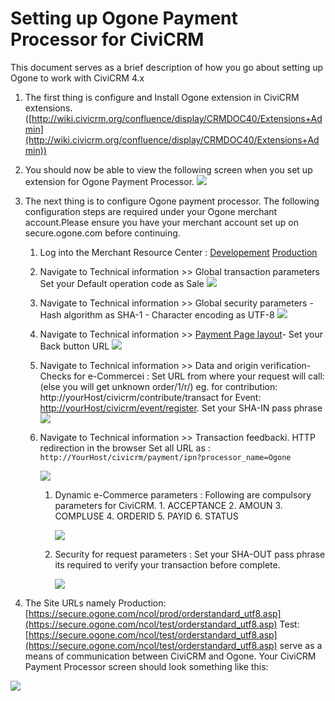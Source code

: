 # Setting up Ogone Payment Processor for CiviCRM

This document serves as a brief description of how you go about setting up Ogone to work with CiviCRM 4.x

1. The first thing is configure and Install Ogone extension in CiviCRM extensions. ([http://wiki.civicrm.org/confluence/display/CRMDOC40/Extensions+Admin](http://wiki.civicrm.org/confluence/display/CRMDOC40/Extensions+Admin))

1. You should now be able to view the following screen when you set up extension for Ogone Payment Processor. ![](https://wiki.civicrm.org/confluence/download/attachments/86213584/Screenshot%20from%202013-06-14%2015%3A26%3A39.png?version=1&modificationDate=1372586544000&api=v2)

1. The next thing is to configure Ogone payment processor. The following configuration steps are required under your Ogone merchant account.Please ensure you have your merchant account set up on secure.ogone.com before continuing.

    1. Log into the Merchant Resource Center : [Developement](https://secure.ogone.com/ncol/test/admin_ogone.asp) [Production](https://secure.ogone.com/ncol/test/admin_ogone.asp)
    
    1. Navigate to Technical information >> Global transaction parameters Set your Default operation code as Sale
        ![](https://wiki.civicrm.org/confluence/download/attachments/86213584/Screenshot%20from%202013-06-14%2015%3A51%3A45.png?version=1&modificationDate=1372586544000&api=v2)
    
    1. Navigate to Technical information >> Global security parameters - Hash algorithm as SHA-1 - Character encoding as UTF-8
        ![](https://wiki.civicrm.org/confluence/download/attachments/86213584/Screenshot%20from%202013-06-14%2015%3A51%3A56.png?version=1&modificationDate=1372586544000&api=v2)
    
    1. Navigate to Technical information >> [Payment Page layout](https://secure.ogone.com/ncol/test/chg_TechInfo_02.asp?CSRFSP=%2Fncol%2Ftest%2Fchg%5FTechInfo%5F02%2Easp&CSRFKEY=DA5428504114C1AE71540B43B58EBE31D67CF719&CSRFTS=20130614151046)- Set your Back button URL
        ![](https://wiki.civicrm.org/confluence/download/attachments/86213584/Screenshot%20from%202013-06-14%2015%3A52%3A05.png?version=1&modificationDate=1372586544000&api=v2)

    1. Navigate to Technical information >> Data and origin verification-Checks for e-Commercei : Set URL from where your request will call: (else you will get unknown order/1/r/) eg. for contribution: http://yourHost/civicrm/contribute/transact for Event: [http://yourHost/civicrm/event/register](http://yourHost/civicrm/contribute/transact). Set your SHA-IN pass phrase
         ![](https://wiki.civicrm.org/confluence/download/attachments/86213584/Screenshot%20from%202013-06-14%2015%3A52%3A25.png?version=1&modificationDate=1372586544000&api=v2)
    
    1. Navigate to Technical information >> Transaction feedbacki. HTTP redirection in the browser Set all URL as : `http://YourHost/civicrm/payment/ipn?processor_name=Ogone`
    
        ![](https://wiki.civicrm.org/confluence/download/attachments/86213584/Screenshot%20from%202013-06-14%2019%3A15%3A43.png?version=1&modificationDate=1372586544000&api=v2)
        
        1. Dynamic e-Commerce parameters : Following are compulsory parameters for CiviCRM. 1. ACCEPTANCE 2. AMOUN 3. COMPLUSE 4. ORDERID 5. PAYID 6. STATUS
        
            ![](https://wiki.civicrm.org/confluence/download/attachments/86213584/Screenshot%20from%202013-06-14%2015%3A54%3A37.png?version=1&modificationDate=1372586544000&api=v2)
        
        1. Security for request parameters : Set your SHA-OUT pass phrase its required to verify your transaction before complete.
        
            ![](https://wiki.civicrm.org/confluence/download/attachments/86213584/Screenshot%20from%202013-06-14%2019%3A16%3A13.png?version=1&modificationDate=1372586542000&api=v2)
    
1. The Site URLs namely
    Production: [https://secure.ogone.com/ncol/prod/orderstandard_utf8.asp](https://secure.ogone.com/ncol/test/orderstandard_utf8.asp)
    Test: [https://secure.ogone.com/ncol/test/orderstandard_utf8.asp](https://secure.ogone.com/ncol/test/orderstandard_utf8.asp)
    serve as a means of communication between CiviCRM and Ogone. Your CiviCRM Payment Processor screen should look something like this:

![](https://wiki.civicrm.org/confluence/download/attachments/86213584/Screenshot%20from%202013-06-14%2019%3A44%3A39.png?version=1&modificationDate=1372586542000&api=v2)